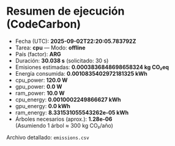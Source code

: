 # Resumen de ejecución (CodeCarbon)

- Fecha (UTC): **2025-09-02T22:20:05.783792Z**
- Tarea: **cpu** — Modo: **offline**
- País (factor): **ARG**
- Duración: **30.038 s** (solicitado: 30 s)
- Emisiones estimadas: **0.0003836848698658324 kg CO₂eq**
- Energía consumida: **0.0010835402972181325 kWh**
- cpu_power: **120.0 W**
- gpu_power: **0.0 W**
- ram_power: **10.0 W**
- cpu_energy: **0.0010002249866627 kWh**
- gpu_energy: **0.0 kWh**
- ram_energy: **8.331531055543262e-05 kWh**
- Árboles necesarios (aprox.): **1.28e-06**  
  (Asumiendo 1 árbol ≈ 300 kg CO₂/año)

Archivo detallado: `emissions.csv`
